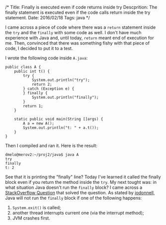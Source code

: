 /*
Title: Finally is executed even if code returns inside try
Descprition: The finally statement is executed even if the code calls return inside the try statement.
Date: 2016/02/18
Tags: java
*/

I came across a piece of code where there was a `return` statement inside the
`try` and the `finally` with some code as well. I don't have much experience
with Java and, until today, `return` meant end of execution for me. Then,
convinced that there was something fishy with that piece of code, I decided to
put it to a test.

I wrote the following code inside `A.java`:

    public class A {
        public int t() {
            try {
                System.out.println("try");
                return 2;
            } catch (Exception e) {
            } finally {
                System.out.println("finally");
            }
            return 1;
        }

        static public void main(String []args) {
            A a = new A();
            System.out.println("t: " + a.t());
        }
    }


Then I compiled and ran it. Here is the result:

    dmelo@merov2:~/proj2/java$ java A
    try
    finally
    t: 2

See that it is printing the "finally" line? Today I've learned it called the
finally block even if you return the method inside the `try`. My next tought
was: in what situation Java doesn't run the `finally` block? I came across
a [StackOverflow Question](http://stackoverflow.com/questions/65035/does-finally-always-execute-in-java?page=1&tab=votes#tab-top)
that solved the question. As stated by [jodonnell](http://stackoverflow.com/users/4223/jodonnell),
Java will not run the `finally` block if one of the following happens:

1. `System.exit()` is called;
2. another thread interrupts current one (via the interrupt method);
3. JVM crashes first.
